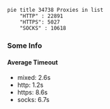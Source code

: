 
```mermaid
pie title 34738 Proxies in list
    "HTTP" : 22891
    "HTTPS": 5027
    "SOCKS" : 10618
```

### Some Info
#### Average Timeout

- mixed: 2.6s
- http: 1.2s
- https: 8.6s
- socks: 6.7s